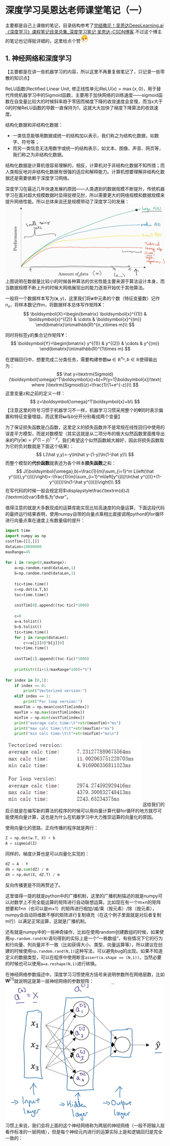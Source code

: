# 深度学习吴恩达老师课堂笔记（一）

主要都是自己上课做的笔记，目录结构参考了[完结撒花！吴恩达DeepLearning.ai《深度学习》课程笔记目录总集_深度学习笔记 吴恩达-CSDN博客](https://blog.csdn.net/koala_tree/article/details/79913655).不过这个博主的笔记也记得挺详细的，这里给点个赞![Alt text](../Pic/doge.png)

## 1. 神经网络和深度学习

【主要都是在讲一些机器学习的内容，所以这里不再重复做笔记了，只记录一些零散的知识点】


ReLU函数(Rectified Linear Unit, 修正线性单元)$\textrm{ReLU}(x)=\max\{x,0\}$，用于替代传统机器学习中的Sigmoid函数，主要用于加快网络的训练速度——sigmoid函数在自变量比较大的时候斜率趋于零因而梯度下降的收敛速度会变慢，而当x大于0的时候ReLU函数的导数一直保持为1，这就大大加快了梯度下降算法的收敛速度。


结构化数据和非结构化数据：

- 一类信息能够用数据或统一的结构加以表示，我们称之为结构化数据，如数字、符号等；
- 而另一类信息无法用数字或统一的结构表示，如文本、图像、声音、网页等，我们称之为非结构化数据。

结构化数据是计算机很容易理解的，相反，计算机对于非结构化数据不知所措；而人类相反地对非结构化数据有很强的适应和解释能力。计算机想要理解非结构化数据还是需要依赖于深度学习网络。


深度学习在最近几年快速发展的原因——人类遇到的数据规模不断提升，传统机器学习在面对超大规模数据时显得捉襟见肘，所以需要更大的网络规模和数据规模来提升网络性能。所以总体来说还是规模带动了深度学习的发展：
![神经网络的性能和数据规模变化情况](../Pic/image1.png)
上图说明在数据量比较小的时候各种算法的优劣性能主要来源于算法设计本身，而当数据规模不断上升的时候大网络展现出的能力逐渐开始优于其他算法。


一般将一个数据样本写为$(\boldsymbol{x},y)$，这里我们将**x**中元素的个数（特征变量数）记作$n_x$，将样本数记作m，将数据样本总体写作矩阵**X**：
$$
\boldsymbol{X}=\begin{bmatrix} \boldsymbol{x}^{(1)} & \boldsymbol{x}^{(2)} & \cdots & \boldsymbol{x}^{(m)} \end{bmatrix}\in\mathbb{R}^{n_x\times m}\\
$$
<!-- $$
\boldsymbol{X}=\begin{bmatrix}
\boldsymbol{x}^{(1)} & \boldsymbol{x}^{(2)} & \cdots & \boldsymbol{x}^{(m)}
\end{bmatrix}\in\mathbb{R}^{n_x\times m}
$$ -->
同时将标签y的集合记作矩阵**Y**：
$$
\boldsymbol{Y}=\begin{bmatrix} y^{(1)} & y^{(2)} & \cdots & y^{(m)} \end{bmatrix}\in\mathbb{R}^{1\times m}
$$
<!-- $$
\boldsymbol{Y}=\begin{bmatrix}
y^{(1)} & y^{(2)} & \cdots & y^{(m)}
\end{bmatrix}\in\mathbb{R}^{1\times m}
$$ -->
在逻辑回归中，想要完成二分类任务，需要构建参数$\boldsymbol{\omega}\in\mathbb{R}^{n_x},b\in\mathbb{R}$使得输出为：
$$
\hat y=\textrm{Sigmoid}(\boldsymbol{\omega}^T\boldsymbol{x}+b)=P(y=1|\boldsymbol{x})\text{ where }\textrm{Sigmoid}(z)=\frac{1}{1+e^{-z}}\\
$$
这里变量z和之前的定义一样：
$$
z=\boldsymbol{\omega}^T\boldsymbol{x}+b\\
$$
【注意这里的符号习惯于机器学习不一样，机器学习习惯采用整个的$\boldsymbol{\theta}$同时表示偏置和特征变量增益，而这里将$\boldsymbol{\omega}$与$b$分开分别看成两个变量】


为了保证损失函数是凸函数，这里定义的损失函数并不是常规在线性回归中使用的误差平方模型，而是对数模型（其实这就是从二项分布的极大似然函数里面推导出来的$P(y|\boldsymbol{x})=\hat y^y(1-\hat y)^{1-y}$，我们希望这个似然函数越大越好，因此将损失函数取为它的负对数就是下面这个结果）：
$$
L(\hat y,y)=-y\ln\hat y-(1-y)\ln(1-\hat y)\\
$$
而整个模型的**代价函数**就表述为各个样本**损失函数**之和：
$$
J(\boldsymbol{\omega},b)=\frac{1}{m}\sum_{i=1}^m L\left(\hat y^{(i)},y^{(i)}\right)=-\frac{1}{m}\sum_{i=1}^m\left[y^{(i)}\ln\hat y^{(i)}+(1-y^{(i)})\ln(1-\hat y^{(i)})\right]\\
$$
在写代码的时候一般会规定将$\displaystyle\frac{\textrm{d}J}{\textrm{d}var}$命名为“dvar”。


值得注意的就是大多数现成的运算库能实现比较高速度的向量运算，下面这段代码的最终运行结果表明，使用numpy自带的向量点乘相比直接调用python的for循环进行向量点乘在速度上有数量级的提升：
```python
import time
import numpy as np
costTim=[[],[]]
dataLen=10000000
maxRange=45

for i in range(0,maxRange):
    a=np.random.rand(dataLen,1)
    b=np.random.rand(dataLen,1)

    tic=time.time()
    c=np.dot(a.T,b)
    toc=time.time()

    costTim[0].append((toc-tic)*1000)

    c=0
    a=a.tolist()
    b=b.tolist()
    tic=time.time()
    for j in range(dataLen):
        c+=a[j][0]*b[j][0]
    toc=time.time()

    costTim[1].append((toc-tic)*1000)

    print(str((i+1)/maxRange*100)+"%")

for index in [0,1]:
    if index == 0:
        print("Vectorized version:")
    elif index == 1:
        print("For loop version:")
    meanTim = np.mean(costTim[index])
    maxTim = np.max(costTim[index])
    minTim = np.min(costTim[index])
    print("average calc time:\t"+str(meanTim)+"ms")
    print("max calc time:\t\t"+str(maxTim)+"ms")
    print("min calc time:\t\t"+str(minTim)+"ms\n")
```
![程序运行结果](../Pic/image2.png)
这给我们的启示就是在编写新的算法的程序的时候可以用向量计算代替for循环的地方就尽可能使用向量计算，这也是为什么在机器学习中大力推崇运算的向量化的原因。


使用向量化的思路，正向传播的程序就是两行：
```python
Z = np.dot(w.T, X) + b
A = sigmoid(Z)
```
同样的，梯度计算也是可以向量化实现的：
```python
dZ = A - Y
db = np.sum(dZ) / m
dX = np.dot(X, dZ.T) / m
```
反向传播更是不同再赘述了。


这里值得一提的就是python中的广播机制，这里的广播机制描述的就是numpy可以对数学上不完全能运算的矩阵进行自动联想运算。比如现在有一个m×n的矩阵想要和1×n（也可以是m×1）的矩阵进行相加/减/乘（按元素）/除（按元素），numpy会自动将维数不够的矩阵进行复制填充（在这个例子里面就是对后者复制m行）以满足正常运算，这就是广播机制。


还有就是numpy中的一些神奇操作，比如在使用random创建数组的时候，如果使用`np.random.rand(N)`语句得到的实际上是一个“一秩数组”，有些情况下它的行为和行向量、列向量并不一致（比如获得大小、类型、向量运算等），所以建议在创建的时候使用`np.random.rand(N,1)`这种写法，可以避免bug的出现。如果不知道定义的数据类型，可以在程序中使用断言`assert(a.shape == (N,1))`，当然必要的时候也可以使用`a=a.reshape(N,1)`进行转换。


在神经网络参数描述中，深度学习习惯使用方括号来说明参数所在网络层数，比如$\boldsymbol{W}^{[1]}$就说明这是第一层神经网络的参数矩阵：
![网络参数的定义方式（和机器学习稍有出入）](../Pic/image3.png)
习惯上来说，我们会将上面的这个神经网络称为两层的神经网络（一般不把输入层看作标准的一层网络），但是每个神经元内进行的运算实际上是和逻辑回归是完全一致的：

